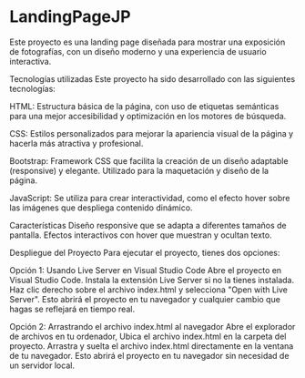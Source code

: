 # LandingPageJP
Este proyecto es una landing page diseñada para mostrar una exposición de fotografías, con un diseño moderno y una experiencia de usuario interactiva.

Tecnologías utilizadas
Este proyecto ha sido desarrollado con las siguientes tecnologías:

HTML: Estructura básica de la página, con uso de etiquetas semánticas para una mejor accesibilidad y optimización en los motores de búsqueda.

CSS: Estilos personalizados para mejorar la apariencia visual de la página y hacerla más atractiva y profesional.

Bootstrap: Framework CSS que facilita la creación de un diseño adaptable (responsive) y elegante. Utilizado para la maquetación y diseño de la página.

JavaScript: Se utiliza para crear interactividad, como el efecto hover sobre las imágenes que despliega contenido dinámico.

Características
Diseño responsive que se adapta a diferentes tamaños de pantalla.
Efectos interactivos con hover que muestran y ocultan texto.

Despliegue del Proyecto
Para ejecutar el proyecto, tienes dos opciones:

Opción 1: Usando Live Server en Visual Studio Code
Abre el proyecto en Visual Studio Code.
Instala la extensión Live Server si no la tienes instalada.
Haz clic derecho sobre el archivo index.html y selecciona "Open with Live Server".
Esto abrirá el proyecto en tu navegador y cualquier cambio que hagas se reflejará en tiempo real.

Opción 2: Arrastrando el archivo index.html al navegador
Abre el explorador de archivos en tu ordenador,
Ubica el archivo index.html en la carpeta del proyecto.
Arrastra y suelta el archivo index.html directamente en la ventana de tu navegador.
Esto abrirá el proyecto en tu navegador sin necesidad de un servidor local.
